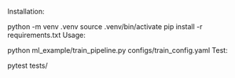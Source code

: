 Installation:

python -m venv .venv
source .venv/bin/activate
pip install -r requirements.txt
Usage:

python ml_example/train_pipeline.py configs/train_config.yaml
Test:

pytest tests/
